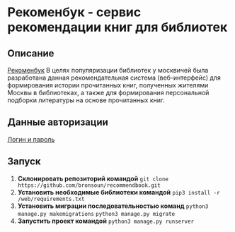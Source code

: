 # Рекоменбук - сервис рекомендации книг для библиотек
## Описание
[Рекоменбук](http://178.154.241.46:4985/)
В целях популяризации библиотек у москвичей была разработана данная рекомендательная
система (веб-интерфейс) для формирования истории прочитанных книг, полученных жителями
Москвы в библиотеках, а также для формирования персональной подборки литературы на основе
прочитанных книг.

## Данные авторизации
[Логин и пароль](https://docs.yandex.ru/docs/view?url=ya-disk-public%3A%2F%2FEEEAUEMOwR2HsBamb%2FKxg7To7F0vKbD80WvRvh5GZFCfFPzpXxDgVV0S24f1r3cZq%2FJ6bpmRyOJonT3VoXnDag%3D%3D%3A%2Fcredentials.csv&name=credentials.csv&nosw=1)

## Запуск
1. **Склонировать репозиторий командой**
   ```git clone https://github.com/bronsoun/recommendbook.git```
4. **Установить необходимые библиотеки командой**
   ```pip3 install -r /web/requirements.txt```
6. **Установить миграции последовательностью команд**
   ```python3 manage.py makemigrations```
   ```python3 manage.py migrate```
8. **Запустить проект командой**
   ```python3 manage.py runserver```
